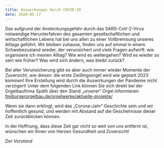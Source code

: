 ```yaml
---
title: Auswirkungen durch COVID-19
date: 2020-05-17
---
```


Das aufgrund der Ansteckungsgefahr durch das SARS-CoV-2-Virus notwendige
Herunterfahren des gesamten gesellschaftlichen und wirtschaftlichen Lebens
hat bei uns allen zu einer Vollbremsung unseres Alltags geführt.
Wir bleiben zuhause, finden uns auf einmal in einem Schwebezustand wieder,
der verunsichert und viele Fragen aufwirft:
wie organisiere ich meinen Alltag?
Wie wird es weitergehen?
Wird es wieder so sein wie früher?
Was wird sich ändern, was bleibt zurück?

Bei aller Verunsicherung gibt es aber auch immer wieder Momente der Zuversicht, wie diesen:
die erste Zwillingsorgel wird wie geplant 2023 kommen!
Ihre Erstellung wird durch die Auswirkungen der Pandemie nicht verzögert!
Unter dem folgenden Link können Sie sich direkt bei der Orgelbaufirma Späth über den Stand „unserer“ Orgel informieren:
[freiburgerorgelbau.de/orgelwerke/aktuelle-projekte/](https://freiburgerorgelbau.de/orgelwerke/aktuelle-projekte/braunschweig-2/)

Wenn sie dann erklingt, wird das „Corona-Jahr“ Geschichte sein und wir hoffentlich gesund,
und werden mit Abstand auf die Geschehnisse dieser Zeit zurückblicken können.

In der Hoffnung, dass diese Zeit gar nicht so weit von uns entfernt ist,
wünschen wir Ihnen von Herzen Gesundheit und Zuversicht!

_Der Vorstand_